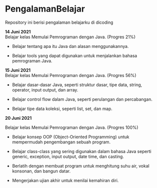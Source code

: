 # PengalamanBelajar
Repository ini berisi pengalaman belajarku di dicoding

**14 Juni 2021**  
Belajar kelas Memulai Pemrograman dengan Java. (Progres 21%)  

* Belajar tentang apa itu Java dan alasan menggunakannya.  

* Belajar tools yang dapat digunakan untuk menjalankan bahasa pemrograman Java.  

**15 Juni 2021**  
Belajar kelas Memulai Pemrograman dengan Java. (Progres 56%)  

  * Belajar dasar-dasar Java, seperti struktur dasar, tipe data, string, operator, input output, dan array.  

  * Belajar control flow dalam Java, seperti perulangan dan percabangan.  

  * Belajar tipe data koleksi, seperti list, set, dan map.  

**20 Juni 2021**  

Belajar kelas Memulai Pemrograman dengan Java. (Progres 100%)

  * Belajar konsep OOP (Object-Oriented Programming) untuk mempermudah pengembangan sebuah program.

  * Belajar class-class yang sering digunakan dalam bahasa Java seperti generic, exception, input output, date time, dan casting. 

  * Berlatih dengan membuat program untuk menghitung suhu air, vokal konsonan, dan bangun datar. 

  * Mengerjakan ujian akhir untuk menilai kemahiran diri.
